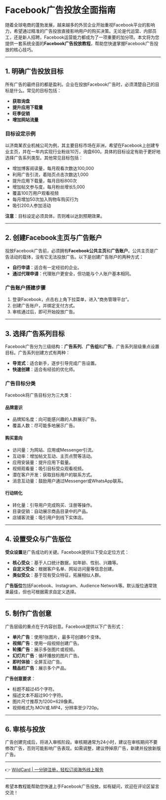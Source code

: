 # Facebook广告投放全面指南

随着全球电商的蓬勃发展，越来越多的外贸企业开始重视Facebook平台的影响力，希望通过精准的广告投放直接影响用户的购买决策。无论是代运营、内部员工，还是新人招聘，Facebook运营能力都成为了一项重要的加分项。本文将为您提供一套系统全面的**Facebook广告投放教程**，帮助您快速掌握Facebook广告投放的核心技巧。

---

## 1. 明确广告投放目标

所有广告的最终目的都是盈利。企业在投放Facebook广告时，必须清楚自己的目标是什么。常见的目标包括：

- **获取询盘**
- **提升应用下载量**
- **旺季促销**
- **增加网站流量**

### 目标设定示例
以济南某农业机械公司为例，其主要目标市场在非洲，希望在Facebook上创建专业主页，并在一年内实现行业粉丝10万，询盘600。具体的目标设定有助于更好地选择广告系列类型。其他常见目标包括：

- 增加博客阅读量，每月观看次数达100,000
- 利用广告引流，着陆页点击次数达1,000
- 提升应用下载量，每月目标800次
- 增加帖文参与度，每月粉丝增长5,000
- 覆盖100万用户观看视频
- 每月增加50次加入购物车购买行为
- 吸引200人参加活动

**注意**：目标设定必须具体，否则难以达到预期效果。

---

## 2. 创建Facebook主页与广告账户

投放Facebook广告前，必须拥有**Facebook公共主页**和**广告账户**。公共主页是广告活动的载体，没有它无法投放广告。以下是创建广告账户的两种方式：

- **自行申请**：适合有一定经验的企业。
- **通过代理申请**：代理账户更安全，但功能与个人账户基本相同。

### 广告账户搭建步骤
1. 登录Facebook，点击右上角下拉菜单，进入“商务管理平台”。
2. 创建广告账户，并绑定支付方式。
3. 审核通过后，即可开始投放广告。

---

## 3. 选择广告系列目标

Facebook广告分为三级结构：**广告系列**、**广告组**和**广告**。广告系列层级重点设置目标。广告系列创建方式有两种：

- **导览式**：适合新手，逐步引导完成广告设置。
- **快速创建**：适合有经验的优化师。

### 广告目标分类
Facebook将广告目标分为三大类：

#### 品牌意识
- 品牌知名度：向可能感兴趣的人群展示广告。
- 覆盖人数：尽可能多地展示广告。

#### 购买意向
- 访问量：为网站、应用或Messenger引流。
- 互动率：增加帖文互动、主页点赞等活动。
- 应用安装量：提升应用下载量。
- 视频观看量：吸引目标受众观看视频。
- 潜在客户开发：获取目标用户的联系方式。
- 消息互动量：鼓励用户通过Messenger或WhatsApp联系。

#### 行动转化
- 转化量：引导用户完成购买、注册等操作。
- 目录促销：自动展示商品目录中的产品。
- 店铺客流量：吸引用户到线下实体店。

---

## 4. 设置受众与广告版位

**受众设置**是广告成功的关键。Facebook提供以下受众定位方式：

- **核心受众**：基于人口统计数据，如年龄、性别、兴趣等。
- **自定义受众**：根据客户名单、网站访问量等信息创建。
- **类似受众**：基于现有受众特征，拓展相似人群。

**广告版位**包括Facebook、Instagram、Audience Network等。默认版位通常效果最佳，但也可根据需求自定义选择。

---

## 5. 制作广告创意

广告层级的重点在于内容创意。Facebook提供以下广告形式：

- **单片广告**：使用1张图片，最多可创建6个变体。
- **视频广告**：使用一段视频创建广告。
- **轮播广告**：展示多张图片或视频。
- **幻灯片广告**：循环播放的图片广告。
- **即时体验**：全屏互动广告。
- **精品栏广告**：展示多个产品。

**广告创意要求**：
- 标题不超过45个字符。
- 描述文本不超过90个字符。
- 图片尺寸推荐为1200×628像素。
- 视频格式为.MOV或.MP4，分辨率至少720p。

---

## 6. 审核与投放

广告创建完成后，将进入审核阶段。审核期通常为24小时，建议在审核期间不要修改广告，否则可能影响广告表现。如需调整，建议停掉原广告，新建并投放新版广告。

---

👉 [WildCard | 一分钟注册，轻松订阅海外线上服务](https://bbtdd.com/WildCard)

---

希望本教程能帮助您快速上手Facebook广告投放。如有疑问，欢迎在评论区留言交流！